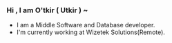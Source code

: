  ### Hi , I am O'tkir ( Utkir ) ~ 

 - I am a Middle Software and Database developer.
 - I'm currently working at Wizetek Solutions(Remote). 

